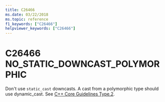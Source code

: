 ```yaml
---
title: C26466
ms.date: 03/22/2018
ms.topic: reference
f1_keywords: ["C26466"]
helpviewer_keywords: ["C26466"]
---
```

# C26466 NO_STATIC_DOWNCAST_POLYMORPHIC

Don't use `static_cast` downcasts. A cast from a polymorphic type should use dynamic_cast. See [C++ Core Guidelines Type.2](https://github.com/isocpp/CppCoreGuidelines/blob/master/CppCoreGuidelines.md#Pro-type-downcast).
